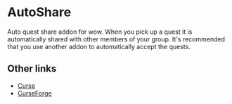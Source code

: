 # AutoShare
Auto quest share addon for wow. When you pick up a quest it is automatically shared with other members of your group.
It's recommended that you use another addon to automatically accept the quests.




## Other links
* [Curse](https://mods.curse.com/addons/wow/autoshare)
* [CurseForge](https://wow.curseforge.com/addons/autoshare)
